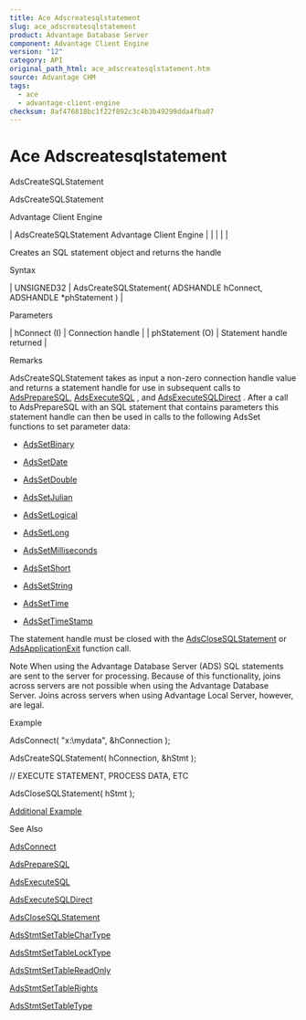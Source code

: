 ```yaml
---
title: Ace Adscreatesqlstatement
slug: ace_adscreatesqlstatement
product: Advantage Database Server
component: Advantage Client Engine
version: "12"
category: API
original_path_html: ace_adscreatesqlstatement.htm
source: Advantage CHM
tags:
  - ace
  - advantage-client-engine
checksum: 8af476818bc1f22f892c3c4b3b49299dda4fba07
---
```


# Ace Adscreatesqlstatement

AdsCreateSQLStatement

AdsCreateSQLStatement

Advantage Client Engine

| AdsCreateSQLStatement  Advantage Client Engine |  |  |  |  |

Creates an SQL statement object and returns the handle

Syntax

| UNSIGNED32 | AdsCreateSQLStatement( ADSHANDLE hConnect,  ADSHANDLE \*phStatement ) |

Parameters

| hConnect (I) | Connection handle |
| phStatement (O) | Statement handle returned |

Remarks

AdsCreateSQLStatement takes as input a non-zero connection handle value and returns a statement handle for use in subsequent calls to [AdsPrepareSQL](ace_adspreparesql.md), [AdsExecuteSQL](ace_adsexecutesql.md) , and [AdsExecuteSQLDirect](ace_adsexecutesqldirect.md) . After a call to AdsPrepareSQL with an SQL statement that contains parameters this statement handle can then be used in calls to the following AdsSet functions to set parameter data:

- [AdsSetBinary](ace_adssetbinary.md)

- [AdsSetDate](ace_adssetdate.md)

- [AdsSetDouble](ace_adssetdouble.md)

- [AdsSetJulian](ace_adssetjulian.md)

- [AdsSetLogical](ace_adssetlogical.md)

- [AdsSetLong](ace_adssetlong.md)

- [AdsSetMilliseconds](ace_adssetmilliseconds.md)

- [AdsSetShort](ace_adssetshort.md)

- [AdsSetString](ace_adssetstring.md)

- [AdsSetTime](ace_adssettime.md)

- [AdsSetTimeStamp](ace_adssettimestamp.md)

The statement handle must be closed with the [AdsCloseSQLStatement](ace_adsclosesqlstatement.md) or [AdsApplicationExit](ace_adsapplicationexit.md) function call.

Note When using the Advantage Database Server (ADS) SQL statements are sent to the server for processing. Because of this functionality, joins across servers are not possible when using the Advantage Database Server. Joins across servers when using Advantage Local Server, however, are legal.

Example

AdsConnect( "x:\mydata\", &hConnection );

AdsCreateSQLStatement( hConnection, &hStmt );

// EXECUTE STATEMENT, PROCESS DATA, ETC

AdsCloseSQLStatement( hStmt );

[Additional Example](ace_more_examples.md#adscreatesqlstatementexample)

See Also

[AdsConnect](ace_adsconnect.md)

[AdsPrepareSQL](ace_adspreparesql.md)

[AdsExecuteSQL](ace_adsexecutesql.md)

[AdsExecuteSQLDirect](ace_adsexecutesqldirect.md)

[AdsCloseSQLStatement](ace_adsclosesqlstatement.md)

[AdsStmtSetTableCharType](ace_adsstmtsettablechartype.md)

[AdsStmtSetTableLockType](ace_adsstmtsettablelocktype.md)

[AdsStmtSetTableReadOnly](ace_adsstmtsettablereadonly.md)

[AdsStmtSetTableRights](ace_adsstmtsettablerights.md)

[AdsStmtSetTableType](ace_adsstmtsettabletype.md)
